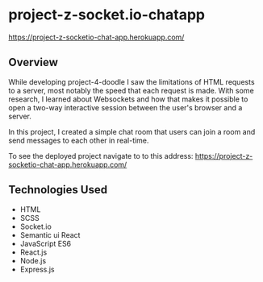 # project-z-socket.io-chatapp

https://project-z-socketio-chat-app.herokuapp.com/

## Overview
While developing project-4-doodle I saw the limitations of HTML requests to a server, most notably the speed that each request is made. With some research, I learned about Websockets and how that makes it possible to open a two-way interactive session between the user's browser and a server.

In this project, I created a simple chat room that users can join a room and send messages to each other in real-time.

To see the deployed project navigate to to this address: https://project-z-socketio-chat-app.herokuapp.com/

## Technologies Used
* HTML
* SCSS
* Socket.io
* Semantic ui React
* JavaScript ES6
* React.js
* Node.js
* Express.js
